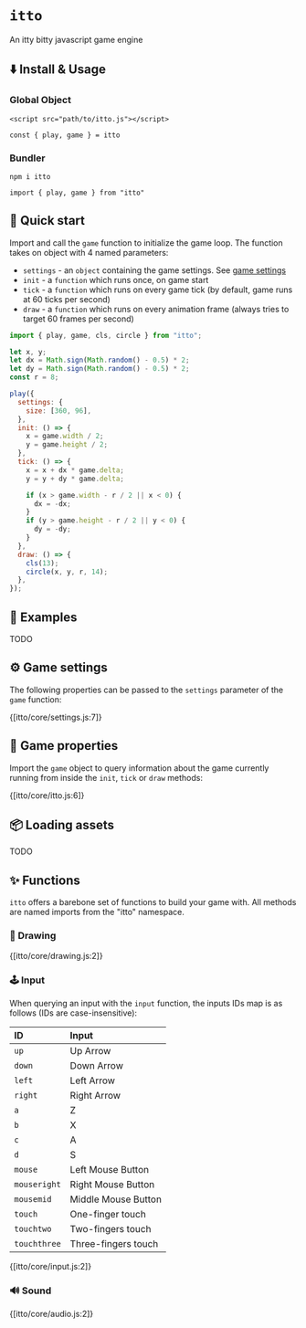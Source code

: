 # `itto`

An itty bitty javascript game engine

## ⬇️ Install & Usage

### Global Object

`<script src="path/to/itto.js"></script>`

`const { play, game } = itto`

### Bundler

`npm i itto`

`import { play, game } from "itto"`

## 🚀 Quick start

Import and call the `game` function to initialize the game loop. The function takes on object with 4 named parameters:

* `settings` - an `object` containing the game settings. See [game settings](#game-settings)
* `init` - a `function` which runs once, on game start
* `tick` - a `function` which runs on every game tick (by default, game runs at 60 ticks per second)
* `draw` - a `function` which runs on every animation frame (always tries to target 60 frames per second)

```js
import { play, game, cls, circle } from "itto";

let x, y;
let dx = Math.sign(Math.random() - 0.5) * 2;
let dy = Math.sign(Math.random() - 0.5) * 2;
const r = 8;

play({
  settings: {
    size: [360, 96],
  },
  init: () => {
    x = game.width / 2;
    y = game.height / 2;
  },
  tick: () => {
    x = x + dx * game.delta;
    y = y + dy * game.delta;

    if (x > game.width - r / 2 || x < 0) {
      dx = -dx;
    }
    if (y > game.height - r / 2 || y < 0) {
      dy = -dy;
    }
  },
  draw: () => {
    cls(13);
    circle(x, y, r, 14);
  },
});
```

## 💾 Examples

TODO

## ⚙️ Game settings

The following properties can be passed to the `settings` parameter of the `game` function:

{[itto/core/settings.js:7]}

## 🧩 Game properties

Import the `game` object to query information about the game currently running from inside the `init`, `tick` or `draw` methods:

{[itto/core/itto.js:6]}

## 📦 Loading assets

TODO

## ✨ Functions

`itto` offers a barebone set of functions to build your game with. All methods are named imports from the "itto" namespace.

### 🎨 Drawing 

{[itto/core/drawing.js:2]}

### 🕹️ Input

When querying an input with the `input` function, the inputs IDs map is as follows (IDs are case-insensitive):

| ID            | Input  |
| :--           | :----- |
| `up`          | Up Arrow
| `down`        | Down Arrow
| `left`        | Left Arrow
| `right`       | Right Arrow
| `a`           | Z
| `b`           | X
| `c`           | A
| `d`           | S
| `mouse`       | Left Mouse Button
| `mouseright`  | Right Mouse Button
| `mousemid`    | Middle Mouse Button
| `touch`       | One-finger touch
| `touchtwo`    | Two-fingers touch
| `touchthree`  | Three-fingers touch

{[itto/core/input.js:2]}

### 🔊 Sound

{[itto/core/audio.js:2]}